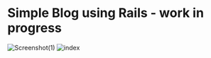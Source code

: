 # Simple Blog using Rails - work in progress




![Screenshot(1)](https://user-images.githubusercontent.com/64350200/197879620-2359ed87-b539-415c-9b5b-a1894a637356.png)
![index](https://user-images.githubusercontent.com/64350200/197879743-56b5a3b5-375f-431b-8582-0e11819dd2b9.png)
